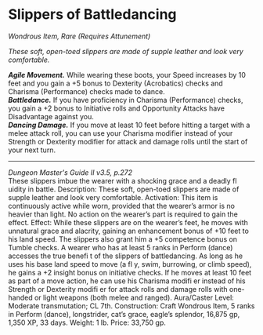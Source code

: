 # Slippers of Battledancing
*Wondrous Item, Rare (Requires Attunement)*

*These soft, open-toed slippers are made of supple leather and look very comfortable.*

***Agile Movement.*** While wearing these boots, your Speed increases by 10 feet and you gain a +5 bonus to Dexterity (Acrobatics) checks and Charisma (Performance) checks made to dance.  
***Battledance.*** If you have proficiency in Charisma (Performance) checks, you gain a +2 bonus to Initiative rolls and Opportunity Attacks have Disadvantage against you.  
***Dancing Damage.*** If you move at least 10 feet before hitting a target with a melee attack roll, you can use your Charisma modifier instead of your Strength or Dexterity modifier for attack and damage rolls until the start of your next turn.


---
*Dungeon Master's Guide II v3.5, p.272*  
These slippers imbue the wearer with a shocking grace
and a deadly fl uidity in battle.
Description: These soft, open-toed slippers are made
of supple leather and look very comfortable.
Activation: This item is continuously active while
worn, provided that the wearer’s armor is no heavier than
light. No action on the wearer’s part is required to gain
the effect.
Effect: While these slippers are on the wearer’s feet,
he moves with unnatural grace and alacrity, gaining
an enhancement bonus of +10 feet to his land speed.
The slippers also grant him a +5 competence bonus on
Tumble checks.
A wearer who has at least 5 ranks in Perform (dance)
accesses the true benefi t of the slippers of battledancing. As
long as he uses his base land speed to move (a fl y, swim,
burrowing, or climb speed), he gains a +2 insight bonus
on initiative checks. If he moves at least 10 feet as part of
a move action, he can use his Charisma modifi er instead
of his Strength or Dexterity modifi er for attack rolls and
damage rolls with one-handed or light weapons (both
melee and ranged).
Aura/Caster Level: Moderate transmutation; CL 7th.
Construction: Craft Wondrous Item, 5 ranks in Perform
(dance), longstrider, cat’s grace, eagle’s splendor, 16,875
gp, 1,350 XP, 33 days.
Weight: 1 lb.
Price: 33,750 gp.